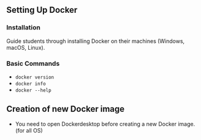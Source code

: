 ## Setting Up Docker

### Installation

Guide students through installing Docker on their machines (Windows, macOS, Linux).

### Basic Commands

- `docker version`
- `docker info`
- `docker --help`

## Creation of new Docker image

- You need to open Dockerdesktop before creating a new Docker image.(for all OS)
